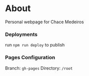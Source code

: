 # About

Personal webpage for Chace Medeiros

### Deployments

run `npm run deploy` to publish

### Pages Configuration

Branch: `gh-pages`
Directory: `/root`
